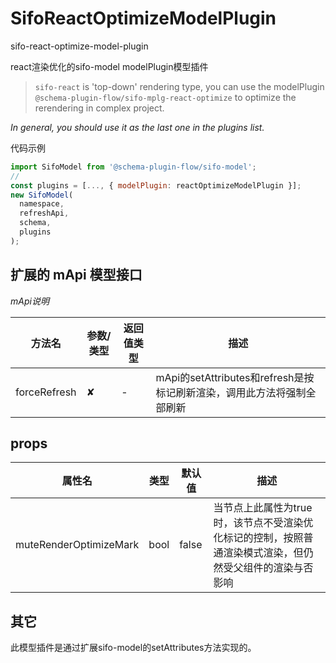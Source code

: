 # SifoReactOptimizeModelPlugin

sifo-react-optimize-model-plugin 

react渲染优化的sifo-model modelPlugin模型插件
> `sifo-react` is 'top-down' rendering type, you can use the modelPlugin  `@schema-plugin-flow/sifo-mplg-react-optimize` to optimize the rerendering in complex project.

*In general, you should use it as the last one in the plugins list.*

代码示例

```javascript
import SifoModel from '@schema-plugin-flow/sifo-model';
//
const plugins = [..., { modelPlugin: reactOptimizeModelPlugin }];
new SifoModel(
  namespace,
  refreshApi,
  schema,
  plugins
);
```
## 扩展的 mApi 模型接口

*mApi说明*

| 方法名            | 参数/类型               | 返回值类型             | 描述       |
| ---------------- | -----------------------| --------------------- | ---------------------------------------------------------------------------------------------------|
| forceRefresh     | ✘                      |   -            |    mApi的setAttributes和refresh是按标记刷新渲染，调用此方法将强制全部刷新   |

## props

| 属性名            | 类型               | 默认值             | 描述       |
| ---------------- | -----------------------| --------------------- | ---------------------------------------------------------------------------------------------------|
| muteRenderOptimizeMark     | bool            |       false        |    当节点上此属性为true时，该节点不受渲染优化标记的控制，按照普通渲染模式渲染，但仍然受父组件的渲染与否影响   |


## 其它
此模型插件是通过扩展sifo-model的setAttributes方法实现的。